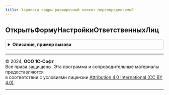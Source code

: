 ```yaml
---
title: Зарплата кадры расширенный клиент переопределяемый
---
```



## ОткрытьФормуНастройкиОтветственныхЛиц
<details style="margin: 1em 0; padding: 0.5em; border: 1px solid #ccc; border-radius: 6px;">

<summary style="font-weight: bold; cursor: pointer;">Описание, пример вызова</summary>

```bsl

// Открывает форму настройки ответственных лиц структурной единицы
//
// Параметры:
//		СтруктурнаяЕдиница		- ЛюбаяСсылка
//		СтандартнаяОбработка	- Булево
//
// Пример:
//
//	СтандартнаяОбработка = Ложь;
//
//	ПараметрыОткрытия = Новый Структура("ОрганизацияСсылка", СтруктурнаяЕдиница);
//	ОткрытьФорму("ОбщаяФорма.ОрганизацияОтветственныеЛица", ПараметрыОткрытия);
//
Процедура ОткрытьФормуНастройкиОтветственныхЛиц(СтруктурнаяЕдиница, СтандартнаяОбработка) Экспорт
```

Пример вызова
```bsl
ЗарплатаКадрыРасширенныйКлиентПереопределяемый.ОткрытьФормуНастройкиОтветственныхЛиц(СтруктурнаяЕдиница, СтандартнаяОбработка) 
```
</details>

---

© 2024, **ООО 1С-Софт**  
Все права защищены. Эта программа и сопроводительные материалы предоставляются  
в соответствии с условиями лицензии [Attribution 4.0 International (CC BY 4.0)](https://creativecommons.org/licenses/by/4.0/legalcode).

---
